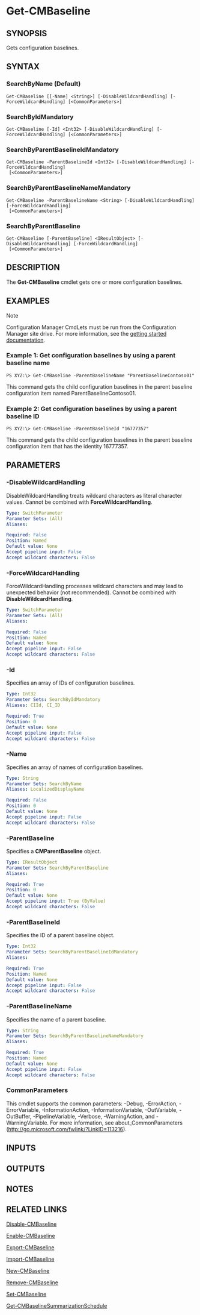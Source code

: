 ﻿---
external help file: AdminUI.PS.Dcm.dll-Help.xml
ms.assetid: C01E6314-2F4A-4D25-B420-F73CA7F48CBD
online version: https://go.microsoft.com/fwlink/?linkid=834130
schema: 2.0.0
---

# Get-CMBaseline

## SYNOPSIS
Gets configuration baselines.

## SYNTAX

### SearchByName (Default)
```
Get-CMBaseline [[-Name] <String>] [-DisableWildcardHandling] [-ForceWildcardHandling] [<CommonParameters>]
```

### SearchByIdMandatory
```
Get-CMBaseline [-Id] <Int32> [-DisableWildcardHandling] [-ForceWildcardHandling] [<CommonParameters>]
```

### SearchByParentBaselineIdMandatory
```
Get-CMBaseline -ParentBaselineId <Int32> [-DisableWildcardHandling] [-ForceWildcardHandling]
 [<CommonParameters>]
```

### SearchByParentBaselineNameMandatory
```
Get-CMBaseline -ParentBaselineName <String> [-DisableWildcardHandling] [-ForceWildcardHandling]
 [<CommonParameters>]
```

### SearchByParentBaseline
```
Get-CMBaseline [-ParentBaseline] <IResultObject> [-DisableWildcardHandling] [-ForceWildcardHandling]
 [<CommonParameters>]
```

## DESCRIPTION
The **Get-CMBaseline** cmdlet gets one or more configuration baselines.

## EXAMPLES

> [!NOTE]
> Configuration Manager CmdLets must be run from the Configuration Manager site drive. For more information, see the [getting started documentation](https://docs.microsoft.com/powershell/sccm/overview).


### Example 1: Get configuration baselines by using a parent baseline name
```
PS XYZ:\> Get-CMBaseline -ParentBaselineName "ParentBaselineContoso01"
```

This command gets the child configuration baselines in the parent baseline configuration item named ParentBaselineContoso01.

### Example 2: Get configuration baselines by using a parent baseline ID
```
PS XYZ:\> Get-CMBaseline -ParentBaselineId "16777357"
```

This command gets the child configuration baselines in the parent baseline configuration item that has the identity 16777357.

## PARAMETERS

### -DisableWildcardHandling
DisableWildcardHandling treats wildcard characters as literal character values. Cannot be combined with **ForceWildcardHandling**.

```yaml
Type: SwitchParameter
Parameter Sets: (All)
Aliases: 

Required: False
Position: Named
Default value: None
Accept pipeline input: False
Accept wildcard characters: False
```

### -ForceWildcardHandling
ForceWildcardHandling processes wildcard characters and may lead to unexpected behavior (not recommended). Cannot be combined with **DisableWildcardHandling**.

```yaml
Type: SwitchParameter
Parameter Sets: (All)
Aliases: 

Required: False
Position: Named
Default value: None
Accept pipeline input: False
Accept wildcard characters: False
```

### -Id
Specifies an array of IDs of configuration baselines.

```yaml
Type: Int32
Parameter Sets: SearchByIdMandatory
Aliases: CIId, CI_ID

Required: True
Position: 0
Default value: None
Accept pipeline input: False
Accept wildcard characters: False
```

### -Name
Specifies an array of names of configuration baselines.

```yaml
Type: String
Parameter Sets: SearchByName
Aliases: LocalizedDisplayName

Required: False
Position: 0
Default value: None
Accept pipeline input: False
Accept wildcard characters: False
```

### -ParentBaseline
Specifies a **CMParentBaseline** object.

```yaml
Type: IResultObject
Parameter Sets: SearchByParentBaseline
Aliases: 

Required: True
Position: 0
Default value: None
Accept pipeline input: True (ByValue)
Accept wildcard characters: False
```

### -ParentBaselineId
Specifies the ID of a parent baseline object.

```yaml
Type: Int32
Parameter Sets: SearchByParentBaselineIdMandatory
Aliases: 

Required: True
Position: Named
Default value: None
Accept pipeline input: False
Accept wildcard characters: False
```

### -ParentBaselineName
Specifies the name of a parent baseline.

```yaml
Type: String
Parameter Sets: SearchByParentBaselineNameMandatory
Aliases: 

Required: True
Position: Named
Default value: None
Accept pipeline input: False
Accept wildcard characters: False
```

### CommonParameters
This cmdlet supports the common parameters: -Debug, -ErrorAction, -ErrorVariable, -InformationAction, -InformationVariable, -OutVariable, -OutBuffer, -PipelineVariable, -Verbose, -WarningAction, and -WarningVariable. For more information, see about_CommonParameters (http://go.microsoft.com/fwlink/?LinkID=113216).

## INPUTS

## OUTPUTS

## NOTES

## RELATED LINKS

[Disable-CMBaseline](Disable-CMBaseline.md)

[Enable-CMBaseline](Enable-CMBaseline.md)

[Export-CMBaseline](Export-CMBaseline.md)

[Import-CMBaseline](Import-CMBaseline.md)

[New-CMBaseline](New-CMBaseline.md)

[Remove-CMBaseline](Remove-CMBaseline.md)

[Set-CMBaseline](Set-CMBaseline.md)

[Get-CMBaselineSummarizationSchedule](Get-CMBaselineSummarizationSchedule.md)


